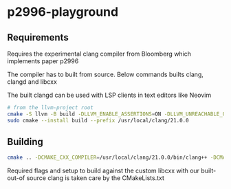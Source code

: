 
# p2996-playground

## Requirements
Requires the experimental clang compiler from Bloomberg which
implements paper p2996

The compiler has to built from source. Below commands builts clang, clangd
and libcxx

The built clangd can be used with LSP clients in text editors like Neovim

```bash
# from the llvm-project root
cmake -S llvm -B build -DLLVM_ENABLE_ASSERTIONS=ON -DLLVM_UNREACHABLE_OPTIMIZE=ON -DCLANG_DEFAULT_CXX_STDLIB=libc++ -DLLVM_ENABLE_PROJECTS="clang;clang-tools-extra" -DLLVM_ENABLE_RUNTIMES="libcxx;libcxxabi;libunwind" -DCMAKE_BUILD_TYPE=Release
sudo cmake --install build --prefix /usr/local/clang/21.0.0
```

## Building
```bash
cmake .. -DCMAKE_CXX_COMPILER=/usr/local/clang/21.0.0/bin/clang++ -DCMAKE_EXPORT_COMPILE_COMMANDS=ON
```

Required flags and setup to build against the custom libcxx 
with our built-out-of source clang is taken care by the CMakeLists.txt
